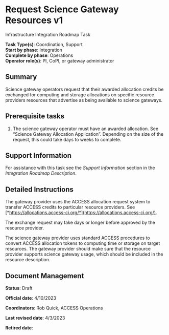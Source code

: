 # Request Science Gateway Resources v1

Infrastructure Integration Roadmap Task

**Task Type(s)**: Coordination, Support  
**Start by phase**: Integration  
**Complete by phase**: Operations  
**Operator role(s)**: PI, CoPI, or gateway administrator

## Summary

Science gateway operators request that their awarded allocation credits be exchanged for computing and storage allocations on specific resource providers resources that advertise as being available to science gateways.

## Prerequisite tasks

1.  The science gateway operator must have an awarded allocation. See “Science Gateway Allocation Application”. Depending on the size of the request, this could take days to weeks to complete.

## Support Information

For assistance with this task see the *Support Information* section in the *Integration Roadmap Description*.

## Detailed Instructions

The gateway provider uses the ACCESS allocation request system to transfer ACCESS credits to particular resource providers. See [*https://allocations.access-ci.org/*](https://allocations.access-ci.org/).

The exchange request may take days or longer before approved by the resource provider.

The science gateway provider uses standard ACCESS procedures to convert ACCESS allocation tokens to computing time or storage on target resources. The gateway provider should make sure that the resource provider supports science gateway usage, which should be included in the resource description.

## Document Management

**Status**: Draft

**Official date**: 4/10/2023

**Coordinators**: Rob Quick, ACCESS Operations

**Last revised date**: 4/3/2023

**Retired date**:
